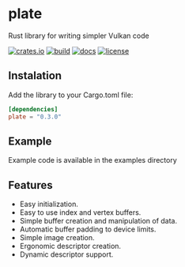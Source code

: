 # plate

Rust library for writing simpler Vulkan code

[![crates.io][crates-badge]][crates-url]
[![build][build-badge]][build-url]
[![docs][docs-badge]][docs-url]
[![license][license-badge]][license-url]

[crates-badge]: https://img.shields.io/crates/v/plate
[crates-url]: https://crates.io/crates/plate
[build-badge]: https://img.shields.io/gitlab/pipeline-status/pcasotti/plate
[build-url]: https://gitlab.com/pcasotti/plate/-/pipelines
[docs-badge]: https://img.shields.io/docsrs/plate
[docs-url]: https://docs.rs/plate/0.1.5/plate/
[license-badge]: https://img.shields.io/crates/l/plate
[license-url]: https://github.com/pcasotti/plate/blob/main/LICENSE

## Instalation

Add the library to your Cargo.toml file:
```toml
[dependencies]
plate = "0.3.0"
```

## Example

Example code is available in the examples directory

## Features

- Easy initialization.
- Easy to use index and vertex buffers.
- Simple buffer creation and manipulation of data.
- Automatic buffer padding to device limits.
- Simple image creation.
- Ergonomic descriptor creation.
- Dynamic descriptor support.
